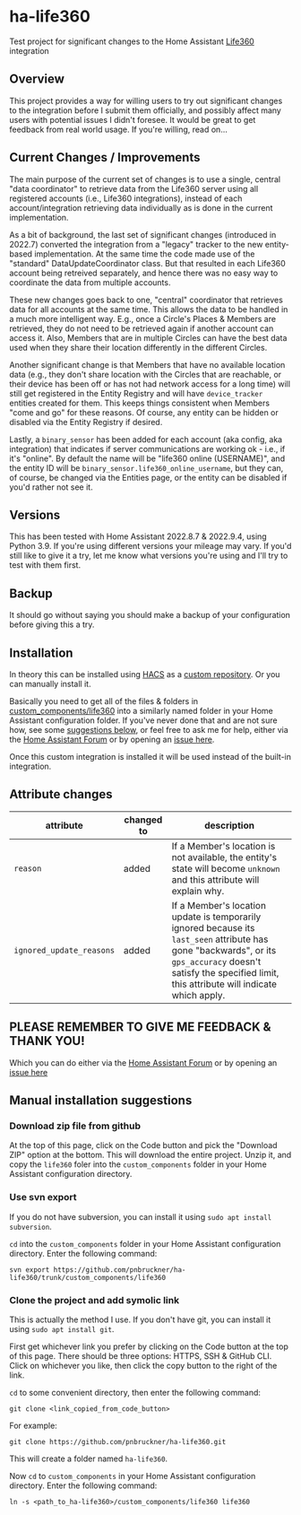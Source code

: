 # ha-life360
Test project for significant changes to the Home Assistant [Life360](https://www.home-assistant.io/integrations/life360) integration

## Overview

This project provides a way for willing users to try out significant changes to the integration
before I submit them officially, and possibly affect many users with potential issues I didn't foresee.
It would be great to get feedback from real world usage. If you're willing, read on...

## Current Changes / Improvements

The main purpose of the current set of changes is to use a single, central "data coordinator" to retrieve
data from the Life360 server using all registered accounts (i.e., Life360 integrations), instead of each
account/integration retrieving data individually as is done in the current implementation.

As a bit of background, the last set of significant changes (introduced in 2022.7) converted the integration from
a "legacy" tracker to the new entity-based implementation.
At the same time the code made use of the "standard" DataUpdateCoordinator class. But that resulted in each Life360
account being retreived separately, and hence there was no easy way to coordinate the data from multiple accounts.

These new changes goes back to one, "central" coordinator that retrieves data for all accounts at the same time.
This allows the data to be handled in a much more intelligent way. E.g., once a Circle's Places & Members are
retrieved, they do not need to be retrieved again if another account can access it. Also, Members that are in
multiple Circles can have the best data used when they share their location differently in the different Circles.

Another significant change is that Members that have no available location data (e.g., they don't share location
with the Circles that are reachable, or their device has been off or has not had network access for a long time)
will still get registered in the Entity Registry and will have `device_tracker` entities created for them. This
keeps things consistent when Members "come and go" for these reasons. Of course, any entity can be hidden or
disabled via the Entity Registry if desired.

Lastly, a `binary_sensor` has been added for each account (aka config, aka integration) that indicates
if server communications are working ok - i.e., if it's "online". By default the name will be
"life360 online (USERNAME)", and the entity ID will be `binary_sensor.life360_online_username`, but they can,
of course, be changed via the Entities page, or the entity can be disabled if you'd rather not see it.

## Versions

This has been tested with Home Assistant 2022.8.7 & 2022.9.4, using Python 3.9. If you're using different versions your
mileage may vary. If you'd still like to give it a try, let me know what versions you're using and I'll try
to test with them first.

## Backup

It should go without saying you should make a backup of your configuration before giving this a try.

## Installation

In theory this can be installed using [HACS](https://hacs.xyz/) as a [custom repository](https://hacs.xyz/docs/faq/custom_repositories/).
Or you can manually install it.

Basically you need to get all of the files & folders in [custom_components/life360](custom_components/life360)
into a similarly named folder in your Home Assistant configuration folder. If you've never done that and are
not sure how, see some [suggestions below](#installation-suggestions), or feel free to ask me for help, either via the
[Home Assistant Forum](https://community.home-assistant.io/u/pnbruckner/summary) or by opening an
[issue here](https://github.com/pnbruckner/ha-life360/issues).

Once this custom integration is installed it will be used instead of the built-in integration.

## Attribute changes

attribute | changed to | description
-|-|-
`reason` | added | If a Member's location is not available, the entity's state will become `unknown` and this attribute will explain why.
`ignored_update_reasons` | added | If a Member's location update is temporarily ignored because its `last_seen` attribute has gone "backwards", or its `gps_accuracy` doesn't satisfy the specified limit, this attribute will indicate which apply.

## PLEASE REMEMBER TO GIVE ME FEEDBACK & THANK YOU!

Which you can do either via the [Home Assistant Forum](https://community.home-assistant.io/t/life360-conversion-to-entity-based-device-tracker-testers-needed/422454)
or by opening an [issue here](https://github.com/pnbruckner/ha-life360/issues)

## Manual installation suggestions

### Download zip file from github

At the top of this page, click on the Code button and pick the "Download ZIP" option at the bottom.
This will download the entire project. Unzip it, and copy the `life360` foler into the `custom_components`
folder in your Home Assistant configuration directory.

### Use svn export

If you do not have subversion, you can install it using `sudo apt install subversion`.

`cd` into the `custom_components` folder in your Home Assistant configuration directory.
Enter the following command:

```
svn export https://github.com/pnbruckner/ha-life360/trunk/custom_components/life360
```

### Clone the project and add symolic link

This is actually the method I use. If you don't have git, you can install it using `sudo apt install git`.

First get whichever link you prefer by clicking on the Code button at the top of this page.
There should be three options: HTTPS, SSH & GitHub CLI. Click on whichever you like,
then click the copy button to the right of the link.

`cd` to some convenient directory, then enter the following command:

```
git clone <link_copied_from_code_button>
```
For example:
```
git clone https://github.com/pnbruckner/ha-life360.git
```
This will create a folder named `ha-life360`.

Now `cd` to `custom_components` in your Home Assistant configuration directory.
Enter the following command:

```
ln -s <path_to_ha-life360>/custom_components/life360 life360
```

